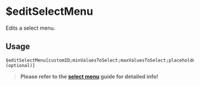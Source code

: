 # $editSelectMenu
Edits a select menu.

## Usage
```
$editSelectMenu[customID;minValuesToSelect;maxValuesToSelect;placeholder;messageID (optional)]
```

> **Please refer to the [select menu](./guides/selectmenu.md) guide for detailed info!**
